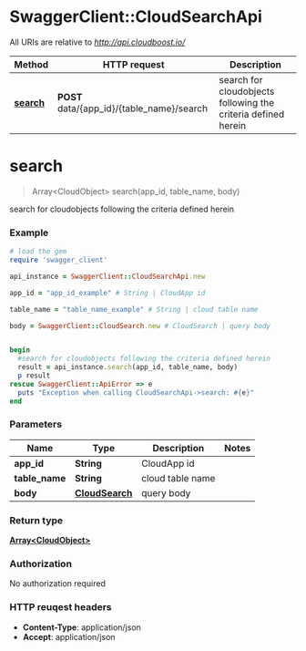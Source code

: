 # SwaggerClient::CloudSearchApi

All URIs are relative to *http://api.cloudboost.io/*

Method | HTTP request | Description
------------- | ------------- | -------------
[**search**](CloudSearchApi.md#search) | **POST** data/{app_id}/{table_name}/search | search for cloudobjects following the criteria defined herein


# **search**
> Array&lt;CloudObject&gt; search(app_id, table_name, body)

search for cloudobjects following the criteria defined herein



### Example
```ruby
# load the gem
require 'swagger_client'

api_instance = SwaggerClient::CloudSearchApi.new

app_id = "app_id_example" # String | CloudApp id

table_name = "table_name_example" # String | cloud table name

body = SwaggerClient::CloudSearch.new # CloudSearch | query body


begin
  #search for cloudobjects following the criteria defined herein
  result = api_instance.search(app_id, table_name, body)
  p result
rescue SwaggerClient::ApiError => e
  puts "Exception when calling CloudSearchApi->search: #{e}"
end
```

### Parameters

Name | Type | Description  | Notes
------------- | ------------- | ------------- | -------------
 **app_id** | **String**| CloudApp id | 
 **table_name** | **String**| cloud table name | 
 **body** | [**CloudSearch**](CloudSearch.md)| query body | 

### Return type

[**Array&lt;CloudObject&gt;**](CloudObject.md)

### Authorization

No authorization required

### HTTP reuqest headers

 - **Content-Type**: application/json
 - **Accept**: application/json



